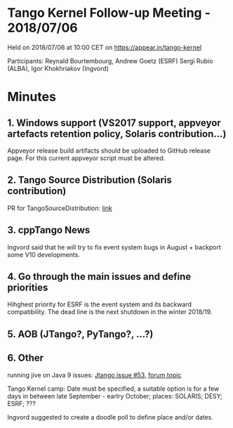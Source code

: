 # Tango Kernel Follow-up Meeting - 2018/07/06

Held on 2018/07/06 at 10:00 CET on https://appear.in/tango-kernel

Participants: Reynald Bourtembourg, Andrew Goetz (ESRF) 
              Sergi Rubio (ALBA), Igor Khokhriakov (Ingvord)

# Minutes
## 1. Windows support (VS2017 support, appveyor artefacts retention policy, Solaris contribution...)

Appveyor release build artifacts should be uploaded to GitHub release page. For this current appveyor script must be altered.

## 2. Tango Source Distribution (Solaris contribution)

PR for TangoSourceDistribution: [link](https://github.com/tango-controls/TangoSourceDistribution/pull/8)

## 3. cppTango News

Ingvord said that he will try to fix event system bugs in August + backport some V10 developments.

## 4. Go through the main issues and define priorities

Hihghest priority for ESRF is the event system and its backward compatibility. The dead line is the next shutdown in the winter 2018/19.

## 5. AOB (JTango?, PyTango?, ...?)

## 6. Other

running jive on Java 9 issues: [Jtango issue #53](https://github.com/tango-controls/JTango/issues/53), [forum topic](http://www.tango-controls.org/community/forum/c/general/installation/installing-jive-on-debian-stretch/?page=1#post-3454)

Tango Kernel camp: Date must be specified, a suitable option is for a few days in between late September - earlry October; places: SOLARIS; DESY; ESRF; ???

Ingvord suggested to create a doodle poll to define place and/or dates.


